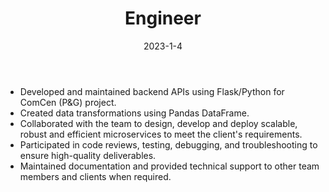 ﻿---
date: '2023-1-4'
title: 'Engineer'
company: 'Fractal'
location: 'Bangalore, India'
range: 'Jan 2023 - Present'
url: 'https://fractal.ai/'
---

- Developed and maintained backend APIs using Flask/Python for ComCen (P&G) project.
- Created data transformations using Pandas DataFrame.
- Collaborated with the team to design, develop and deploy scalable, robust and efficient microservices to meet the client's requirements.
- Participated in code reviews, testing, debugging, and troubleshooting to ensure high-quality deliverables.
- Maintained documentation and provided technical support to other team members and clients when required.
